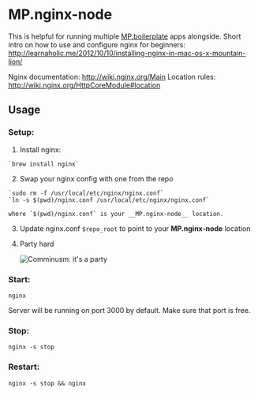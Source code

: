 # MP.nginx-node

This is helpful for running multiple [MP.boilerplate](https://github.com/moviepilot/mp.boilerplate) apps alongside.
Short intro on how to use and configure nginx for beginners: http://learnaholic.me/2012/10/10/installing-nginx-in-mac-os-x-mountain-lion/

Nginx documentation: http://wiki.nginx.org/Main
Location rules: http://wiki.nginx.org/HttpCoreModule#location

## Usage

### Setup:

  1. Install nginx:

    `brew install nginx`

  2. Swap your nginx config with one from the repo

    `sudo rm -f /usr/local/etc/nginx/nginx.conf`
    `ln -s $(pwd)/nginx.conf /usr/local/etc/nginx/nginx.conf`

    where `$(pwd)/nginx.conf` is your __MP.nginx-node__ location.

  3. Update nginx.conf `$repo_root` to point to your __MP.nginx-node__ location

  4. Party hard

     ![Comminusm: it's a party](http://voicesofthenation.com/wp-content/uploads/2011/12/communism.jpg)

### Start:

  `nginx`

  Server will be running on port 3000 by default. Make sure that port is free.

### Stop:

  `nginx -s stop`

### Restart:

  `nginx -s stop && nginx`

